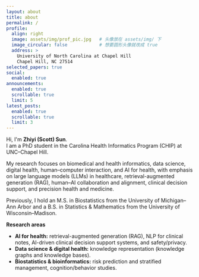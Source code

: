 ```yaml
---
layout: about
title: about
permalink: /
profile:
  align: right
  image: assets/img/prof_pic.jpg   # 头像放在 assets/img/ 下
  image_circular: false            # 想要圆形头像就改成 true
  address: >
    University of North Carolina at Chapel Hill  
    Chapel Hill, NC 27514  
selected_papers: true
social:
  enabled: true
announcements:
  enabled: true
  scrollable: true
  limit: 5
latest_posts:
  enabled: true
  scrollable: true
  limit: 3
---
```


Hi, I'm **Zhiyi (Scott) Sun**.  
I am a PhD student in the Carolina Health Informatics Program (CHIP) at UNC–Chapel Hill.

My research focuses on biomedical and health informatics, data science, digital health, human–computer interaction, and AI for health, with emphasis on large language models (LLMs) in healthcare, retrieval-augmented generation (RAG), human–AI collaboration and alignment, clinical decision support, and precision health and medicine.

Previously, I hold an M.S. in Biostatistics from the University of Michigan–Ann Arbor and a B.S. in Statistics & Mathematics from the University of Wisconsin–Madison.

**Research areas**
- **AI for health:** retrieval-augmented generation (RAG), NLP for clinical notes, AI-driven clinical decision support systems, and safety/privacy.  
- **Data science & digital health:** knowledge representation (knowledge graphs and knowledge bases).
- **Biostatistics & bioinformatics:** risk prediction and stratified management, cognition/behavior studies. 
